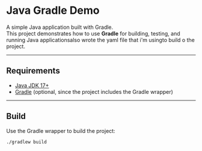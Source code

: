 # Java Gradle Demo

A simple Java application built with Gradle.  
This project demonstrates how to use **Gradle** for building, testing, and running Java applicationsalso wrote the yaml file that i'm usingto build o the project.

---

## Requirements
- [Java JDK 17+](https://adoptium.net/)  
- [Gradle](https://gradle.org/install/) (optional, since the project includes the Gradle wrapper)

---

## Build

Use the Gradle wrapper to build the project:

```bash
./gradlew build
